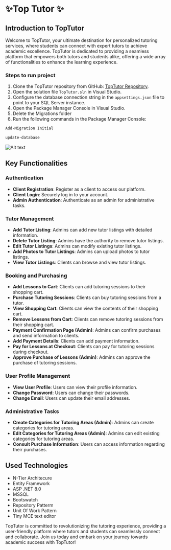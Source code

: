 # ✨Top Tutor ✨


## Introduction to TopTutor

Welcome to TopTutor, your ultimate destination for personalized tutoring services, where students can connect with expert tutors to achieve academic excellence. TopTutor is dedicated to providing a seamless platform that empowers both tutors and students alike, offering a wide array of functionalities to enhance the learning experience.

### Steps to run project
1. Clone the TopTutor repository from GitHub: [TopTutor Repository](https://github.com/MiguelCalha/Top-Tutor.git).
2. Open the solution file `TopTutor.sln` in Visual Studio.
3. Configure the database connection string in the `appsettings.json` file to point to your SQL Server instance.
4. Open the Package Manager Console in Visual Studio.
5. Delete the Migrations folder
6. Run the following commands in the Package Manager Console:
```sh
Add-Migration Initial
```

```sh
update-database
```
![Alt text](https://upload.wikimedia.org/wikipedia/commons/c/c8/Log%C3%B3tipo_do_Politecnico_de_Setubal.png](https://gcdnb.pbrd.co/images/pc0EYanWS8hq.png?o=1))


## Key Functionalities

### Authentication
- **Client Registration**: Register as a client to access our platform.
- **Client Login**: Securely log in to your account.
- **Admin Authentication**: Authenticate as an admin for administrative tasks.

### Tutor Management
- **Add Tutor Listing**: Admins can add new tutor listings with detailed information.
- **Delete Tutor Listing**: Admins have the authority to remove tutor listings.
- **Edit Tutor Listings**: Admins can modify existing tutor listings.
- **Add Photos to Tutor Listings**: Admins can upload photos to tutor listings.
- **View Tutor Listings**: Clients can browse and view tutor listings.

### Booking and Purchasing
- **Add Lessons to Cart**: Clients can add tutoring sessions to their shopping cart.
- **Purchase Tutoring Sessions**: Clients can buy tutoring sessions from a tutor.
- **View Shopping Cart**: Clients can view the contents of their shopping cart.
- **Remove Lessons from Cart**: Clients can remove tutoring sessions from their shopping cart.
- **Payment Confirmation Page (Admin)**: Admins can confirm purchases and send information to clients.
- **Add Payment Details**: Clients can add payment information.
- **Pay for Lessons at Checkout**: Clients can pay for tutoring sessions during checkout.
- **Approve Purchase of Lessons (Admin)**: Admins can approve the purchase of tutoring sessions.

### User Profile Management
- **View User Profile**: Users can view their profile information.
- **Change Password**: Users can change their passwords.
- **Change Email**: Users can update their email addresses.

### Administrative Tasks
- **Create Categories for Tutoring Areas (Admin)**: Admins can create categories for tutoring areas.
- **Edit Categories for Tutoring Areas (Admin)**: Admins can edit existing categories for tutoring areas.
- **Consult Purchase Information**: Users can access information regarding their purchases.

## Used Technologies
- N-Tier Architecure
- Entity Framework
- ASP .NET 8.0
- MSSQL
- Bootswatch
- Repository Patterm
- Unit Of Work Pattern
- Tiny MCE text editor

TopTutor is committed to revolutionizing the tutoring experience, providing a user-friendly platform where tutors and students can seamlessly connect and collaborate. Join us today and embark on your journey towards academic success with TopTutor!
